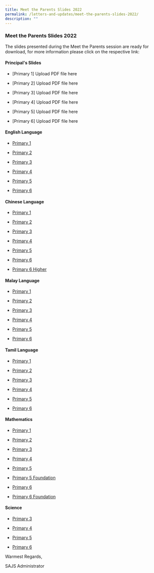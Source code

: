 ```yaml
---
title: Meet the Parents Slides 2022
permalink: /letters-and-updates/meet-the-parents-slides-2022/
description: ""
---
```

### Meet the Parents Slides 2022

The slides presented during the Meet the Parents session are ready for download, for more information please click on the respective link:

#### Principal's Slides  


*   [Primary 1] Upload PDF file here

*   [Primary 2] Upload PDF file here

*   [Primary 3] Upload PDF file here

*   [Primary 4] Upload PDF file here

*   [Primary 5] Upload PDF file here

*   [Primary 6] Upload PDF file here

#### English Language  

*   [Primary 1](/files/eld_p1.pdf)

*   [Primary 2](/files/eld_p2.pdf)

*   [Primary 3](/files/eld_p3.pdf)

*   [Primary 4](/files/eld_p4.pdf)

*   [Primary 5](/files/eld_p5.pdf)

*   [Primary 6](/files/eld_p6.pdf)

#### Chinese Language  

*   [Primary 1](/files/cld_p1.pdf)

*   [Primary 2](/files/cld_p2.pdf)

*   [Primary 3](/files/cld_p3.pdf)

*   [Primary 4](/files/cld_p4.pdf)

*   [Primary 5](/files/cld_p5.pdf)

*   [Primary 6](/files/cld_p6.pdf)

*   [Primary 6 Higher](/files/cld_p6h.pdf)

#### Malay Language

*   [Primary 1](/files/mld_p1.pdf)

*   [Primary 2](/files/mld_p2.pdf)

*   [Primary 3](/files/mld_p3.pdf)

*   [Primary 4](/files/mld_p4.pdf)

*   [Primary 5](/files/mld_p5.pdf)

*   [Primary 6](/files/mld_p6.pdf)

#### Tamil Language

*   [Primary 1](/files/tld_p1.pdf)

*   [Primary 2](/files/tld_p2.pdf)

*   [Primary 3](/files/tld_p3.pdf)

*   [Primary 4](/files/tld_p4.pdf)

*   [Primary 5](/files/tld_p5.pdf)

*   [Primary 6](/files/tld_p6.pdf)

#### Mathematics

*   [Primary 1](/files/math_p1.pdf)

*   [Primary 2](/files/math_p2.pdf)

*   [Primary 3](/files/math_p3.pdf)

*   [Primary 4](/files/math_p4.pdf)

*   [Primary 5](/files/math_p5.pdf)

*   [Primary 5 Foundation](/files/math_p5f.pdf)

*   [Primary 6](/files/math_p6.pdf)

*   [Primary 6 Foundation](/files/math_p6f.pdf)

#### Science

*   [Primary 3](/files/sci_p3.pdf)

*   [Primary 4](/files/sci_p4.pdf)

*   [Primary 5](/files/sci_p5.pdf)

*   [Primary 6](/files/sci_p6.pdf)


Warmest Regards,

SAJS Administrator